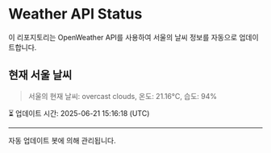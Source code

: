 
# Weather API Status

이 리포지토리는 OpenWeather API를 사용하여 서울의 날씨 정보를 자동으로 업데이트합니다.

## 현재 서울 날씨
> 서울의 현재 날씨: overcast clouds, 온도: 21.16°C, 습도: 94%

⏳ 업데이트 시간: 2025-06-21 15:16:18 (UTC)

---
자동 업데이트 봇에 의해 관리됩니다.
